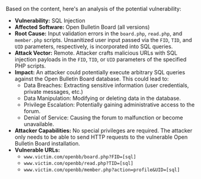 Based on the content, here's an analysis of the potential vulnerability:

*   **Vulnerability:** SQL Injection
*   **Affected Software:** Open Bulletin Board (all versions)
*   **Root Cause:** Input validation errors in the `board.php`, `read.php`, and `member.php` scripts. Unsanitized user input passed via the `FID`, `TID`, and `UID` parameters, respectively, is incorporated into SQL queries.
*   **Attack Vector:** Remote. Attacker crafts malicious URLs with SQL injection payloads in the `FID`, `TID`, or `UID` parameters of the specified PHP scripts.
*   **Impact:**  An attacker could potentially execute arbitrary SQL queries against the Open Bulletin Board database. This could lead to:
    *   Data Breaches: Extracting sensitive information (user credentials, private messages, etc.)
    *   Data Manipulation: Modifying or deleting data in the database.
    *   Privilege Escalation:  Potentially gaining administrative access to the forum.
    *   Denial of Service: Causing the forum to malfunction or become unavailable.
*   **Attacker Capabilities:** No special privileges are required. The attacker only needs to be able to send HTTP requests to the vulnerable Open Bulletin Board installation.
*   **Vulnerable URLs:**
    *   `www.victim.com/openbb/board.php?FID=[sql]`
    *   `www.victim.com/openbb/read.php?TID=[sql]`
    *   `www.victim.com/openbb/member.php?action=profile&UID=[sql]`